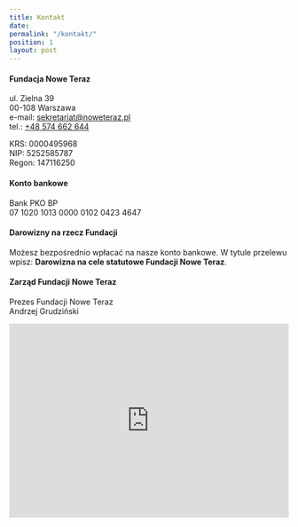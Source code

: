 ```yaml
---
title: Kontakt
date:
permalink: "/kontakt/"
position: 1
layout: post
---
```


#### Fundacja Nowe Teraz

ul. Zielna 39  
00-108 Warszawa  
e-mail: [sekretariat@noweteraz.pl](mailto:sekretariat@noweteraz.pl)  
tel.: [+48 574 662 644](tel:+48574662644)

KRS: 0000495968  
NIP: 5252585787  
Regon: 147116250

#### Konto bankowe
Bank PKO BP   
07 1020 1013 0000 0102 0423 4647

#### Darowizny na rzecz Fundacji

Możesz bezpośrednio wpłacać na nasze konto bankowe. W tytule przelewu wpisz: **Darowizna na cele statutowe Fundacji Nowe Teraz**. 

#### Zarząd Fundacji Nowe Teraz

Prezes Fundacji Nowe Teraz  
Andrzej Grudziński

<iframe src="https://www.google.com/maps/embed?pb=!1m18!1m12!1m3!1d2443.3894782518387!2d21.00400831579683!3d52.23630897976143!2m3!1f0!2f0!3f0!3m2!1i1024!2i768!4f13.1!3m3!1m2!1s0x471ecc8a481657ad%3A0x5b19c550ef2189a2!2sZielna%2039%2C%2000-017%20Warszawa!5e0!3m2!1spl!2spl!4v1570106830247!5m2!1spl!2spl" width="100%" height="350" frameborder="0" style="border:0;" allowfullscreen=""></iframe>



